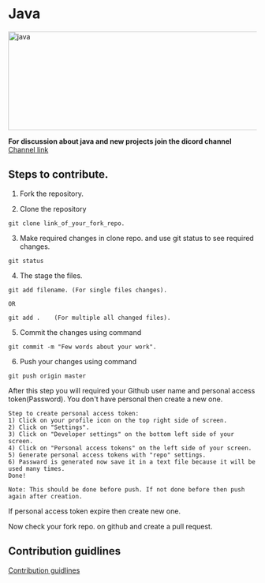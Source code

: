   
# Java
<img src="https://starbridgepartners.com/wp-content/uploads/2019/10/Java-banner-002-e1572444968364-900x350.jpg" alt="java" width="900" height = "200"/></img>

**For discussion about java and new projects join the dicord channel**
[Channel link](https://discord.gg/5dmtf72k)
## Steps to contribute.
1) Fork the repository.

2) Clone the repository
```git
git clone link_of_your_fork_repo.
```
3) Make required changes in clone repo. and use git status to see required changes.
```git
git status
```
4) The stage the files.
```git 
git add filename. (For single files changes).

OR
 
git add .    (For multiple all changed files).
```
5) Commit the changes using command
```git
git commit -m "Few words about your work".
```
6) Push your changes using command
```git 
git push origin master
```
After this step you will required your Github user name and personal access token(Password).
You don't have personal then create a new one.

```
Step to create personal access token:
1) Click on your profile icon on the top right side of screen.
2) Click on "Settings".
3) Click on "Developer settings" on the bottom left side of your screen.
4) Click on "Personal access tokens" on the left side of your screen.
5) Generate personal access tokens with "repo" settings.
6) Passward is generated now save it in a text file because it will be used many times.
Done!

Note: This should be done before push. If not done before then push again after creation.
```
If personal access token expire then create new one.

Now check your fork repo. on github and create a pull request.

## Contribution guidlines
[Contribution guidlines](https://github.com/Sid672/Java/blob/master/CONTRIBUTION.md)
